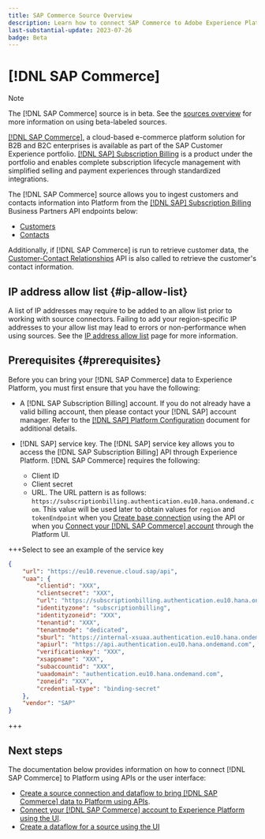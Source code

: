 ```yaml
---
title: SAP Commerce Source Overview
description: Learn how to connect SAP Commerce to Adobe Experience Platform using APIs or the user interface.
last-substantial-update: 2023-07-26
badge: Beta
---
```

# [!DNL SAP Commerce]

>[!NOTE]
>
>The [!DNL SAP Commerce] source is in beta. See the [sources overview](../../home.md#terms-and-conditions) for more information on using beta-labeled sources.

[[!DNL SAP Commerce]](https://www.sap.com/india/products/acquired-brands/what-is-hybris.html), a cloud-based e-commerce platform solution for B2B and B2C enterprises is available as part of the SAP Customer Experience portfolio. [[!DNL SAP] Subscription Billing](https://www.sap.com/products/financial-management/subscription-billing.html) is a product under the portfolio and enables complete subscription lifecycle management with simplified selling and payment experiences through standardized integrations.

The [!DNL SAP Commerce] source allows you to ingest customers and contacts information into Platform from the [[!DNL SAP] Subscription Billing](https://www.sap.com/products/financial-management/subscription-billing.html) Business Partners API endpoints below:

* [Customers](https://api.sap.com/api/BusinessPartner_APIs/path/GET_customers)
* [Contacts](https://api.sap.com/api/BusinessPartner_APIs/path/GET_contacts)

Additionally, if [!DNL SAP Commerce] is run to retrieve customer data, the [Customer-Contact Relationships](https://api.sap.com/api/BusinessPartner_APIs/path/GET_relationships-customer-contacts) API is also called to retrieve the customer's contact information.

## IP address allow list {#ip-allow-list}

A list of IP addresses may require to be added to an allow list prior to working with source connectors. Failing to add your region-specific IP addresses to your allow list may lead to errors or non-performance when using sources. See the [IP address allow list](../../ip-address-allow-list.md) page for more information.

## Prerequisites {#prerequisites}

Before you can bring your [!DNL SAP Commerce] data to Experience Platform, you must first ensure that you have the following:

* A [!DNL SAP Subscription Billing] account. If you do not already have a valid billing account, then please contact your [!DNL SAP] account manager. Refer to the [[!DNL SAP] Platform Configuration](https://help.sap.com/doc/5fd179965d5145fbbe7f2a7aa1272338/latest/en-US/PlatformConfiguration.pdf) document for additional details.

* [!DNL SAP] service key. The [!DNL SAP] service key allows you to access the [!DNL SAP Subscription Billing] API through Experience Platform. [!DNL SAP Commerce] requires the following:
  * Client ID
  * Client secret
  * URL. The URL pattern is as follows: `https://subscriptionbilling.authentication.eu10.hana.ondemand.com`. This value will be used later to obtain values for `region` and `tokenEndpoint` when you [Create base connection](../../tutorials/api/create/ecommerce/sap-commerce.md#base-connection) using the API or when you [Connect your [!DNL SAP Commerce] account](../../tutorials/ui/create/ecommerce/sap-commerce.md#connect-account) through the Platform UI.
  
+++Select to see an example of the service key

```json
{ 
    "url": "https://eu10.revenue.cloud.sap/api",
    "uaa": {
        "clientid": "XXX",
        "clientsecret": "XXX",
        "url": "https://subscriptionbilling.authentication.eu10.hana.ondemand.com",
        "identityzone": "subscriptionbilling",
        "identityzoneid": "XXX",
        "tenantid": "XXX",
        "tenantmode": "dedicated",
        "sburl": "https://internal-xsuaa.authentication.eu10.hana.ondemand.com",
        "apiurl": "https://api.authentication.eu10.hana.ondemand.com",
        "verificationkey": "XXX",
        "xsappname": "XXX",
        "subaccountid": "XXX",
        "uaadomain": "authentication.eu10.hana.ondemand.com",
        "zoneid": "XXX",
        "credential-type": "binding-secret"
    },
    "vendor": "SAP"
}
```

+++

## Next steps

The documentation below provides information on how to connect [!DNL SAP Commerce] to Platform using APIs or the user interface:

* [Create a source connection and dataflow to bring [!DNL SAP Commerce] data to Platform using APIs](../../tutorials/api/create/ecommerce/sap-commerce.md).
* [Connect your [!DNL SAP Commerce] account to Experience Platform using the UI](../../tutorials/ui/create/ecommerce/sap-commerce.md).
* [Create a dataflow for a source using the UI](../../tutorials/ui/dataflow/ecommerce.md)
